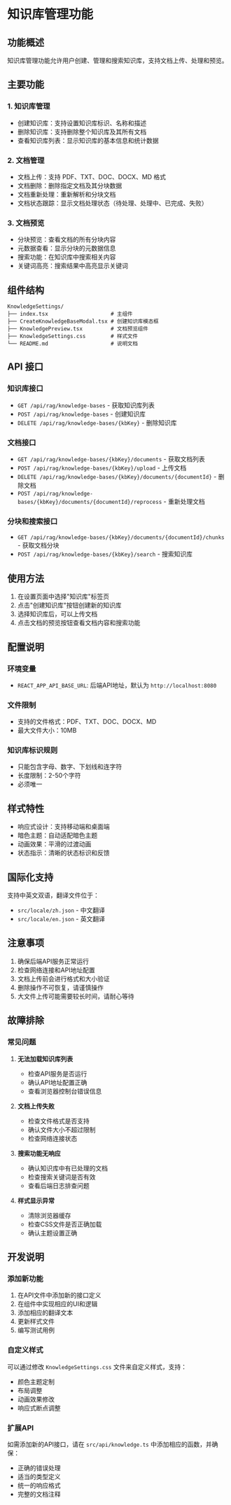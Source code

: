 # 知识库管理功能

## 功能概述

知识库管理功能允许用户创建、管理和搜索知识库，支持文档上传、处理和预览。

## 主要功能

### 1. 知识库管理
- 创建知识库：支持设置知识库标识、名称和描述
- 删除知识库：支持删除整个知识库及其所有文档
- 查看知识库列表：显示知识库的基本信息和统计数据

### 2. 文档管理
- 文档上传：支持 PDF、TXT、DOC、DOCX、MD 格式
- 文档删除：删除指定文档及其分块数据
- 文档重新处理：重新解析和分块文档
- 文档状态跟踪：显示文档处理状态（待处理、处理中、已完成、失败）

### 3. 文档预览
- 分块预览：查看文档的所有分块内容
- 元数据查看：显示分块的元数据信息
- 搜索功能：在知识库中搜索相关内容
- 关键词高亮：搜索结果中高亮显示关键词

## 组件结构

```
KnowledgeSettings/
├── index.tsx                    # 主组件
├── CreateKnowledgeBaseModal.tsx # 创建知识库模态框
├── KnowledgePreview.tsx         # 文档预览组件
├── KnowledgeSettings.css        # 样式文件
└── README.md                    # 说明文档
```

## API 接口

### 知识库接口
- `GET /api/rag/knowledge-bases` - 获取知识库列表
- `POST /api/rag/knowledge-bases` - 创建知识库
- `DELETE /api/rag/knowledge-bases/{kbKey}` - 删除知识库

### 文档接口
- `GET /api/rag/knowledge-bases/{kbKey}/documents` - 获取文档列表
- `POST /api/rag/knowledge-bases/{kbKey}/upload` - 上传文档
- `DELETE /api/rag/knowledge-bases/{kbKey}/documents/{documentId}` - 删除文档
- `POST /api/rag/knowledge-bases/{kbKey}/documents/{documentId}/reprocess` - 重新处理文档

### 分块和搜索接口
- `GET /api/rag/knowledge-bases/{kbKey}/documents/{documentId}/chunks` - 获取文档分块
- `POST /api/rag/knowledge-bases/{kbKey}/search` - 搜索知识库

## 使用方法

1. 在设置页面中选择"知识库"标签页
2. 点击"创建知识库"按钮创建新的知识库
3. 选择知识库后，可以上传文档
4. 点击文档的预览按钮查看文档内容和搜索功能

## 配置说明

### 环境变量
- `REACT_APP_API_BASE_URL`: 后端API地址，默认为 `http://localhost:8080`

### 文件限制
- 支持的文件格式：PDF、TXT、DOC、DOCX、MD
- 最大文件大小：10MB

### 知识库标识规则
- 只能包含字母、数字、下划线和连字符
- 长度限制：2-50个字符
- 必须唯一

## 样式特性

- 响应式设计：支持移动端和桌面端
- 暗色主题：自动适配暗色主题
- 动画效果：平滑的过渡动画
- 状态指示：清晰的状态标识和反馈

## 国际化支持

支持中英文双语，翻译文件位于：
- `src/locale/zh.json` - 中文翻译
- `src/locale/en.json` - 英文翻译

## 注意事项

1. 确保后端API服务正常运行
2. 检查网络连接和API地址配置
3. 文档上传前会进行格式和大小验证
4. 删除操作不可恢复，请谨慎操作
5. 大文件上传可能需要较长时间，请耐心等待

## 故障排除

### 常见问题

1. **无法加载知识库列表**
   - 检查API服务是否运行
   - 确认API地址配置正确
   - 查看浏览器控制台错误信息

2. **文档上传失败**
   - 检查文件格式是否支持
   - 确认文件大小不超过限制
   - 检查网络连接状态

3. **搜索功能无响应**
   - 确认知识库中有已处理的文档
   - 检查搜索关键词是否有效
   - 查看后端日志排查问题

4. **样式显示异常**
   - 清除浏览器缓存
   - 检查CSS文件是否正确加载
   - 确认主题设置正确

## 开发说明

### 添加新功能
1. 在API文件中添加新的接口定义
2. 在组件中实现相应的UI和逻辑
3. 添加相应的翻译文本
4. 更新样式文件
5. 编写测试用例

### 自定义样式
可以通过修改 `KnowledgeSettings.css` 文件来自定义样式，支持：
- 颜色主题定制
- 布局调整
- 动画效果修改
- 响应式断点调整

### 扩展API
如需添加新的API接口，请在 `src/api/knowledge.ts` 中添加相应的函数，并确保：
- 正确的错误处理
- 适当的类型定义
- 统一的响应格式
- 完整的文档注释
